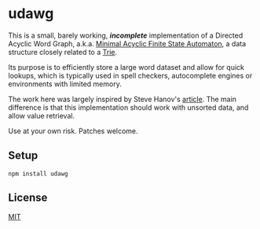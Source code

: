 udawg
=====

This is a small, barely working, **_incomplete_** implementation of a Directed
Acyclic Word Graph, a.k.a.
[Minimal Acyclic Finite State Automaton](http://en.wikipedia.org/wiki/Deterministic_acyclic_finite_state_automaton),
a data structure closely related to a [Trie](http://en.wikipedia.org/wiki/Trie).

Its purpose is to efficiently store a large word dataset and allow for quick
lookups, which is typically used in spell checkers, autocomplete engines or
environments with limited memory.

The work here was largely inspired by Steve Hanov's
[article](http://stevehanov.ca/blog/index.php?id=115). The main difference is
that this implementation should work with unsorted data, and allow value
retrieval.

Use at your own risk. Patches welcome.


Setup
-----
```
npm install udawg
```


License
-------

[MIT](LICENSE)

